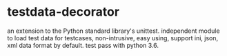 # testdata-decorator
an extension to the Python standard library's unittest.
independent module to load test data for testcases, non-intrusive, easy using, support ini, json, xml data format by default.
test pass with python 3.6.

